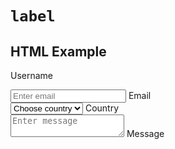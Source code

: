 # `label`

## HTML Example
<!-- A regular label -->
<label>Username</label>

<!-- A floating label for an input -->
<div class="form-float">
  <input type="text" placeholder="Enter email">
  <label>Email</label>
</div>

<!-- A floating label for a select -->
<div class="form-float">
  <select>
    <option value="">Choose country</option>
    <option value="me">Montenegro</option>
    <option value="us">USA</option>
  </select>
  <label>Country</label>
</div>

<!-- A floating label for a textarea -->
<div class="form-float">
  <textarea placeholder="Enter message"></textarea>
  <label>Message</label>
</div>
